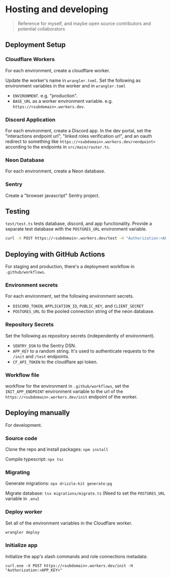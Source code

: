 # Hosting and developing

> Reference for myself, and maybe open source contributors and potential collaborators

## Deployment Setup

### Cloudflare Workers

For each environment, create a cloudflare worker.

Update the worker's name in `wrangler.toml`. Set the following as environment variables in the worker and in `wrangler.toml`

- `ENVIRONMENT`. e.g. "production".
- `BASE_URL` as a worker environment variable. e.g. `https://<subdomain>.workers.dev`.

### Discord Application

For each environment, create a Discord app. In the dev portal, set the "interactions endpoint url", "linked roles verification url", and an oauth redirect to something like `https://<subdomain>.workers.dev/<endpoint>` according to the endpoints in `src/main/router.ts`.

### Neon Database

For each environment, create a Neon database.

### Sentry

Create a "browser javascript" Sentry project.

## Testing

`test/test.ts` tests database, discord, and app functionality. Provide a separate test database with the `POSTGRES_URL` environment variable.

```bash
curl -X POST https://<subdomain>.workers.dev/test -H "Authorization:<APP_KEY>"
```

## Deploying with GitHub Actions

For staging and production, there's a deployment workflow in `.github/workflows`.

### Environment secrets

For each environment, set the following environment secrets.

- `DISCORD_TOKEN`, `APPLICATION_ID`, `PUBLIC_KEY`, and `CLIENT_SECRET`
- `POSTGRES_URL` to the pooled connection string of the neon database.

### Repository Secrets

Set the following as repository secrets (independently of environment).

- `SENTRY_DSN` to the Sentry DSN.
- `APP_KEY` to a random string. It's used to authenticate requests to the `/init` and `/test` endpoints.
- `CF_API_TOKEN` to the cloudflare api token.

### Workflow file

workflow for the environment in `.github/workflows`, set the `INIT_APP_ENDPOINT` environment variable to the url of the `https://<subdomain>.workers.dev/init` endpoint of the worker.

## Deploying manually

For development.

### Source code

Clone the repo and install packages: `npm install`

Compile typescript: `npx tsc`

### Migrating

Generate migrations: `npx drizzle-kit generate:pg`

Migrate database: `tsx migrations/migrate.ts` (Need to set the `POSTGRES_URL` variable in `.env`)

### Deploy worker

Set all of the environment variables in the Cloudflare worker.

```bash
wrangler deploy
```

### Initialize app

Initialize the app's slash commands and role connections metadata:

```
curl.exe -X POST https://<subdomain>.workers.dev/init -H "Authorization:<APP_KEY>"
```

<!--

Total Upload: 1094.97 KiB / gzip: 211.31 KiB

npx drizzle-kit generate:pg
npx tsx .\migrations\migrate.ts

test: test.bat

-->
